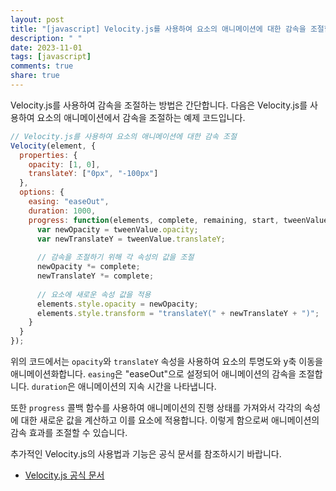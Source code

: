 ```yaml
---
layout: post
title: "[javascript] Velocity.js를 사용하여 요소의 애니메이션에 대한 감속을 조절할 수 있나요?"
description: " "
date: 2023-11-01
tags: [javascript]
comments: true
share: true
---
```


Velocity.js를 사용하여 감속을 조절하는 방법은 간단합니다. 다음은 Velocity.js를 사용하여 요소의 애니메이션에서 감속을 조절하는 예제 코드입니다.

```javascript
// Velocity.js를 사용하여 요소의 애니메이션에 대한 감속 조절
Velocity(element, {
  properties: {
    opacity: [1, 0],
    translateY: ["0px", "-100px"]
  },
  options: {
    easing: "easeOut",
    duration: 1000,
    progress: function(elements, complete, remaining, start, tweenValue) {
      var newOpacity = tweenValue.opacity;
      var newTranslateY = tweenValue.translateY;
      
      // 감속을 조절하기 위해 각 속성의 값을 조절
      newOpacity *= complete;
      newTranslateY *= complete;
      
      // 요소에 새로운 속성 값을 적용
      elements.style.opacity = newOpacity;
      elements.style.transform = "translateY(" + newTranslateY + ")";
    }
  }
});
```

위의 코드에서는 `opacity`와 `translateY` 속성을 사용하여 요소의 투명도와 y축 이동을 애니메이션화합니다. `easing`은 "easeOut"으로 설정되어 애니메이션의 감속을 조절합니다. `duration`은 애니메이션의 지속 시간을 나타냅니다.

또한 `progress` 콜백 함수를 사용하여 애니메이션의 진행 상태를 가져와서 각각의 속성에 대한 새로운 값을 계산하고 이를 요소에 적용합니다. 이렇게 함으로써 애니메이션의 감속 효과를 조절할 수 있습니다.

추가적인 Velocity.js의 사용법과 기능은 공식 문서를 참조하시기 바랍니다.

- [Velocity.js 공식 문서](http://velocityjs.org/)